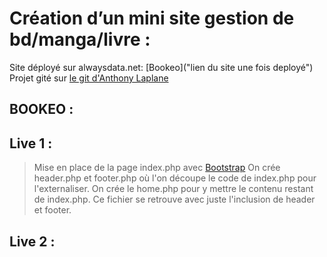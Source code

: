 # Création d’un mini site gestion de bd/manga/livre :

Site déployé sur alwaysdata.net: [Bookeo]("lien du site une fois deployé")
Projet gité sur [le git d'Anthony Laplane](https://github.com/arirangz/bookeo)

## BOOKEO :

## Live 1 :

> Mise en place de la page index.php avec [Bootstrap](https://getbootstrap.com/)
> On crée header.php et footer.php où l'on découpe le code de index.php pour l'externaliser.
> On crée le home.php pour y mettre le contenu restant de index.php. Ce fichier se retrouve avec juste l'inclusion de header et footer.

## Live 2 :
